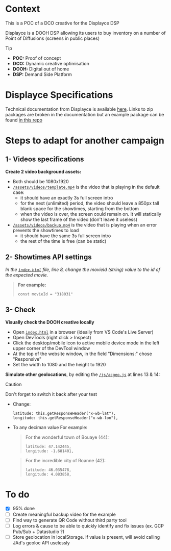 # Context

This is a POC of a DCO creative for the Displayce DSP

Displayce is a DOOH DSP allowing its users to buy inventory on a number of Point of Diffusions (screens in public places)

> [!TIP]
> - **POC:** Proof of concept
> - **DCO:** Dynamic creative optimisation
> - **DOOH:** Digital out of home
> - **DSP:** Demand Side Platform

# Displayce Specifications

Technical documentation from Displayce is available [here](https://helpdesk.displayce.com/fr/knowledge/cat%C3%A9gories/guide-de-la-dco-avec-displayce).
Links to zip packages are broken in the documentation but an example package can be found [in this repo](sources/6409d1f2c56d7.zip)


# Steps to adapt for another campaign

## 1- Videos specifications

**Create 2 video background assets:**

  - Both should be 1080x1920
  - [`/assets/videos/template.mp4`](/assets/videos/template.mp4) is the video that is playing in the default case:
    - it should have an exactly 3s full screen intro
    - for the next (unlimited) period, the video should leave a 850px tall blank space for the showtimes, starting from the bottom
    - when the video is over, the screen could remain on. It will statically show the last frame of the video (don't leave it useless)
  - [`/assets/videos/backup.mp4`](/assets/videos/backup.mp4) is the video that is playing when an error prevents the showtimes to load
    - it should have the same 3s full screen intro
    - the rest of the time is free (can be static)

## 2- Showtimes API settings

*In the [`ìndex.html`](ìndex.html#L8) file, line 8, change the movieId (string) value to the id of the expected movie.*

  > **For example:**
  > ```
  > const movieId = "318031"
  > ```

## 3- Check

**Visually check the DOOH creative locally**

  - Open [`index.html`](index.html) in a browser (ideally from VS Code's Live Server)
  - Open DevTools (right click > Inspect)
  - Click the desktop/mobile icon to active mobile device mode in the left upper corner of the DevTool window
  - At the top of the website window, in the field "Dimensions:" chose "Responsive"
  - Set the width to 1080 and the height to 1920

**Simulate other geolocations**, by editing the [`/js/acgeo.js`](/js/acgeo.js#L13-L14) at lines 13 & 14:

> [!CAUTION]
> Don't forget to switch it back after your test

  - Change:
    ```
    latitude: this.getResponseHeader("x-wb-lat"),
    longitude: this.getResponseHeader("x-wb-lon"),
    ```
  - To any deciman value
    For example:
    > For the wonderful town of Bouaye (44):
    > ```
    > latitude: 47.142445,
    > longitude: -1.681401,
    > ```

    > For the incredible city of Roanne (42):
    > ```
    > latitude: 46.035478,
    > longitude: 4.083858,
    > ```

# To do 

- [x] 95% done
- [ ] Create meaningful backup video for the example
- [ ] Find way to generate QR Code without third party tool
- [ ] Log errors & cause to be able to quickly identify and fix issues (ex. GCP Pub/Sub + Datastudio ?)
- [ ] Store geolocation in localStorage. If value is present, will avoid calling JAd's geoloc API uselessly